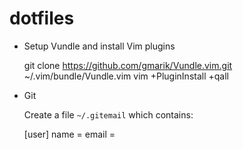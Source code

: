 # dotfiles

* Setup Vundle and install Vim plugins
  
    git clone https://github.com/gmarik/Vundle.vim.git ~/.vim/bundle/Vundle.vim
    vim +PluginInstall +qall


* Git

  Create a file `~/.gitemail` which contains:
    
    [user]
        name = <name>
        email = <email>

